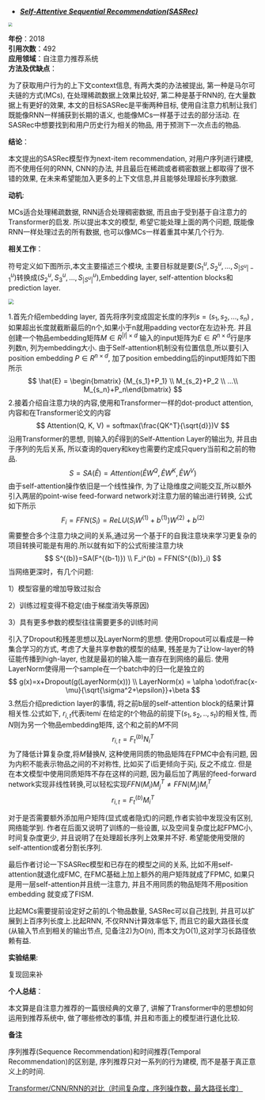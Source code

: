 + ***[Self-Attentive Sequential Recommendation(SASRec)](https://arxiv.org/abs/1808.09781)***   

<img src="https://paperrecord.oss-cn-shanghai.aliyuncs.com/202205061429734.PNG" style="zoom:50%;" />

**年份**：2018  
**引用次数**：492  
**应用领域**：自注意力推荐系统  
**方法及优缺点**：

为了获取用户行为的上下文context信息, 有两大类的办法被提出, 第一种是马尔可夫链的方式(MCs), 在处理稀疏数据上效果比较好, 第二种是基于RNN的, 在大量数据上有更好的效果, 本文的目标SASRec是平衡两种目标, 使用自注意力机制让我们既能像RNN一样捕获到长期的语义, 也能像MCs一样基于过去的部分活动. 在SASRec中想要找到和用户历史行为相关的物品, 用于预测下一次点击的物品.

**结论**：

本文提出的SASRec模型作为next-item recommendation, 对用户序列进行建模, 而不使用任何的RNN, CNN的办法, 并且最后在稀疏或者稠密数据上都取得了很不错的效果, 在未来希望能加入更多的上下文信息,并且能够处理超长序列数据.

**动机**:  

MCs适合处理稀疏数据, RNN适合处理稠密数据, 而且由于受到基于自注意力的Transformer的启发. 所以提出本文的模型, 希望它能处理上面的两个问题, 既能像RNN一样处理过去的所有数据, 也可以像MCs一样着重其中某几个行为.

**相关工作**：  

符号定义如下图所示,本文主要描述三个模块, 主要目标就是要$(S_1^u,S_2^u,...,S_{|S^u|-1}^u)$转换成$(S_2^u,S_3^u,...,S_{|S^u|}^u)$,Embedding layer,  self-attention blocks和prediction layer.

<img src="https://paperrecord.oss-cn-shanghai.aliyuncs.com/202205061519524.PNG" style="zoom:67%;" />

1.首先介绍embedding layer, 首先将序列变成固定长度的序列$s = (s_1, s_2, ...,s_n)$ , 如果超出长度就截断最后的n个,如果小于n就用padding vector在左边补充. 并且创建一个物品embedding矩阵$M\in R^{|I|\times d}$ 输入的input矩阵为$E\in R^{n\times d}$行是序列数n, 列为embedding大小. 由于Self-attention机制没有位置信息,所以要引入position embedding $P \in R^{n\times d}$, 加了position embedding后的input矩阵如下图所示
$$
\hat{E} = \begin{bmatrix} {M_{s_1}+P_1} \\ M_{s_2}+P_2 \\ ...\\ M_{s_n}+P_n\end{bmatrix}
$$
2.接着介绍自注意力块的内容,使用和Transformer一样的dot-product attention, 内容和在Transformer论文的内容
$$
Attention(Q, K, V) = softmax(\frac{QK^T}{\sqrt{d}})V
$$
沿用Transformer的思想, 则输入的$\hat{E}$得到的Self-Attention Layer的输出为, 并且由于序列的先后关系, 所以查询的query和key也需要约定成只query当前和之前的物品.
$$
S = SA(\hat{E})=Attention(\hat{E}W^Q,\hat{E}W^K,\hat{E}W^V)
$$
由于self-attention操作依旧是一个线性操作, 为了让隐维度之间能交互,所以额外引入两层的point-wise feed-forward network对注意力层的输出进行转换, 公式如下所示
$$
F_i=FFN(S_i)=ReLU(S_iW^{(1)}+b^{(1)})W^{(2)}+b^{(2)}
$$
需要整合多个注意力块之间的关系,通过另一个基于F的自我注意块来学习更复杂的项目转换可能是有用的.所以就有如下的公式衔接注意力块
$$
S^{(b)}=SA(F^{(b-1)}) \\
F_i^(b) = FFN(S^{(b)}_i)
$$
当网络更深时，有几个问题:   

1）模型容量的增加导致过拟合  

2）训练过程变得不稳定(由于梯度消失等原因)  

3）具有更多参数的模型往往需要更多的训练时间   

引入了Dropout和残差思想以及LayerNorm的思想. 使用Dropout可以看成是一种集合学习的方式, 考虑了大量共享参数的模型的结果, 残差是为了让low-layer的特征能传播到high-layer, 也就是最初的输入能一直存在到网络的最后.  使用LayerNorm使得用一个sample在一个batch中的归一化是独立的
$$
g(x)=x+Dropout(g(LayerNorm(x))) \\
LayerNorm(x) = \alpha \odot\frac{x-\mu}{\sqrt{\sigma^2+\epsilon}}+\beta
$$
3.然后介绍prediction layer的事情, 将之前b层的self-attention block的结果计算相关性.公式如下, $r_{i,t}$代表item$i$ 在给定的$t$个物品的前提下$(s_1,s_2,..,s_t)$的相关性, 而$N$则为另一个物品embedding矩阵, 这个和之前的$M$不同
$$
r_{i,t}=F^{(b)}_tN_i^T
$$
为了降低计算复杂度,将$M$替换$N$, 这种使用同质的物品矩阵在FPMC中会有问题, 因为内积不能表示物品之间的不对称性, 比如买了i后更倾向于买j, 反之不成立. 但是在本文模型中使用同质矩阵不存在这样的问题, 因为最后加了两层的feed-forward network实现非线性转换,可以轻松实现$FFN(M_i)M_j^T \neq FFN(M_j)M_i^T$
$$
r_{i,t}=F^{(b)}_tM_i^T
$$


对于是否需要额外添加用户矩阵(显式或者隐式)的问题,作者实验中发现没有区别, 网络能学到. 作者在后面又说明了训练的一些设置, 以及空间复杂度比起FPMC小, 时间复杂度更少, 并且说明了在处理超长序列上效果并不好. 希望能使用受限的self-attention或者分割长序列.  

最后作者讨论一下SASRec模型和已存在的模型之间的关系, 比如不用self-attention就退化成FMC, 在FMC基础上加上额外的用户矩阵就成了FPMC, 如果只是用一层self-attention并且统一注意力, 并且不用同质的物品矩阵不用position embedding 就变成了FISM.

比起MCs需要提前设定好之前的L个物品数量, SASRec可以自己找到, 并且可以扩展到上百序列长度上.比起RNN, 不仅RNN计算效率低下, 而且它的最大路径长度(从输入节点到相关的输出节点, 见备注2)为O(n), 而本文为O(1),这对学习长路径依赖有益.

**实验结果**:  

复现回来补  

**个人总结**：  

本文算是自注意力推荐的一篇很经典的文章了, 讲解了Transformer中的思想如何运用到推荐系统中, 做了哪些修改的事情, 并且和市面上的模型进行退化比较.

**备注**  

序列推荐(Sequence Recommendation)和时间推荐(Temporal Recommendation)的区别是, 序列推荐只对一系列的行为建模, 而不是基于真正意义上的时间.  

[Transformer/CNN/RNN的对比（时间复杂度，序列操作数，最大路径长度）](https://zhuanlan.zhihu.com/p/264749298)